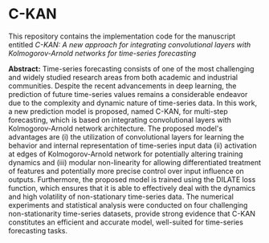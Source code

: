 # C-KAN

This repository contains the implementation code for the manuscript entitled *C-KAN: A new approach for integrating convolutional layers with Kolmogorov-Arnold networks for time-series forecasting*

**Abstract:** Time-series forecasting consists of one of the most challenging and widely studied research areas from both academic and industrial communities. Despite the recent advancements in deep learning, the prediction of future time-series values remains a considerable endeavor due to the complexity and dynamic nature of time-series data. In this work, a new prediction model is proposed, named C-KAN, for multi-step forecasting, which is based on integrating convolutional layers with Kolmogorov-Arnold network architecture. The proposed model's advantages are (i) the utilization of convolutional layers for learning the behavior and internal representation of time-series input data (ii) activation at edges of Kolmogorov-Arnold network for potentially altering training dynamics and (iii) modular non-linearity for allowing differentiated treatment of features and potentially more precise control over input influence on outputs. Furthermore, the proposed model is trained using the DILATE loss function, which ensures that it is able to effectively deal with the dynamics and high volatility of non-stationary time-series data. The numerical experiments and statistical analysis were conducted on four challenging non-stationarity time-series datasets, provide strong evidence that C-KAN constitutes an efficient and accurate model, well-suited for time-series forecasting tasks.
